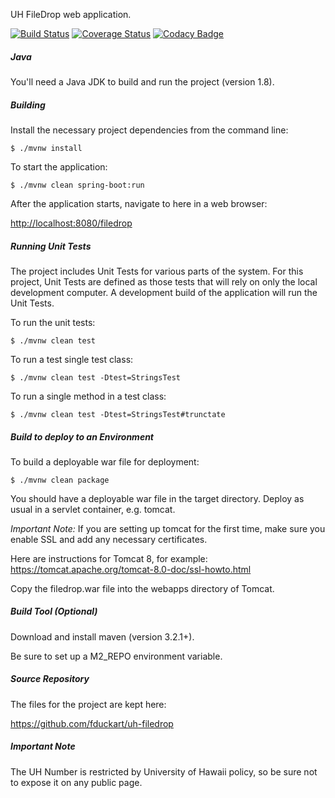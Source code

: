 UH FileDrop web application.

[![Build Status](https://travis-ci.org/fduckart/uh-filedrop.png?branch=master)](https://travis-ci.org/fduckart/uh-filedrop)
[![Coverage Status](https://coveralls.io/repos/github/fduckart/uh-filedrop/badge.svg)](https://coveralls.io/github/fduckart/uh-filedrop)
[![Codacy Badge](https://api.codacy.com/project/badge/Grade/b032f7b5407848edbba7ca83c37483d2)](https://www.codacy.com/manual/fduckart/uh-filedrop?utm_source=github.com&amp;utm_medium=referral&amp;utm_content=fduckart/uh-filedrop&amp;utm_campaign=Badge_Grade)
##### Java
You'll need a Java JDK to build and run the project (version 1.8).

##### Building
Install the necessary project dependencies from the command line:

    $ ./mvnw install

To start the application:

    $ ./mvnw clean spring-boot:run

After the application starts, navigate to here in a web browser:

<http://localhost:8080/filedrop>

##### Running Unit Tests
The project includes Unit Tests for various parts of the system.
For this project, Unit Tests are defined as those tests that will
rely on only the local development computer.
A development build of the application will run the Unit Tests.

To run the unit tests:

    $ ./mvnw clean test

To run a test single test class:

    $ ./mvnw clean test -Dtest=StringsTest

To run a single method in a test class:

    $ ./mvnw clean test -Dtest=StringsTest#trunctate

##### Build to deploy to an Environment
To build a deployable war file for deployment:

    $ ./mvnw clean package

You should have a deployable war file in the target directory.
Deploy as usual in a servlet container, e.g. tomcat.

_Important Note:_
If you are setting up tomcat for the first time,
make sure you enable SSL and add any necessary certificates.

Here are instructions for Tomcat 8, for example:
<https://tomcat.apache.org/tomcat-8.0-doc/ssl-howto.html>

Copy the filedrop.war file into the webapps directory of Tomcat.

##### Build Tool (Optional)
Download and install maven (version 3.2.1+).

Be sure to set up a M2_REPO environment variable.

##### Source Repository
The files for the project are kept here:

<https://github.com/fduckart/uh-filedrop>

##### Important Note
The UH Number is restricted by University of Hawaii policy, so be sure not to expose it on any public page.
